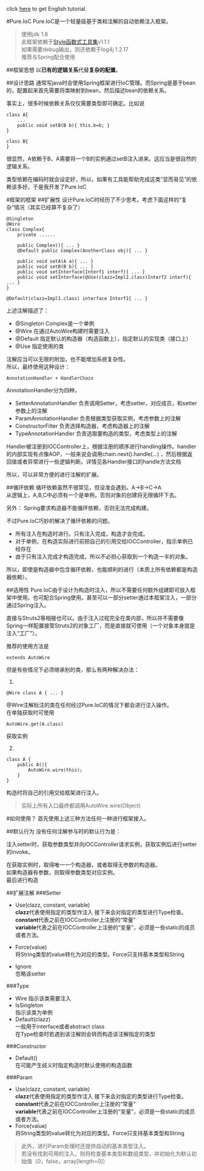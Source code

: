 click [here](https://github.com/wkgcass/Pure.IoC) to get English tutorial.

#Pure.IoC
Pure.IoC是一个轻量级基于类和注解的自动依赖注入框架。

>使用jdk 1.8  
>此框架依赖于[Style函数式工具集](https://github.com/wkgcass/Style/releases)v1.1.1  
>如果需要debug输出，则还依赖于log4j 1.2.17  
>推荐与Spring配合使用

##框架思想
以**已有的逻辑关系**代替**复杂的配置**。

##设计思路
通常写java时会使用Spring框架进行IoC管理。而Spring是基于bean的，配置起来首先需要将类映射到bean，然后描述bean的依赖关系。

事实上，很多时候依赖关系仅仅需要类型即可确定。比如说

	class A{
		...
		public void setB(B b){ this.b=b; }
	}
	
	class B{
	}

很显然，A依赖于B，A需要将一个B的实例通过setB注入进来。这应当是很自然的逻辑关系。

类型依赖在编码时就会设定好，所以，如果有工具能帮助完成这类“显而易见”的依赖该多好。于是我开发了Pure.IoC

#框架的框架
##扩展性
设计Pure.IoC时经历了不少思考。考虑下面这样的“复杂”情况（其实已经算不复杂了）

	@Singleton
	@Wire
	class Complex{
		private ......
		
		public Complex(){ ... }
		@Default public Complex(AnotherClass obj){ ... }
		
		public void setA(A a){ ... }
		public void setB(B b){ ... }	
		public void setInterface(Interf1 interf){ ... }
		public void setInterface(@Use(clazz=Impl2.class)Interf2 interf){ ... }
	}
	
	@Default(clazz=Impl1.class) interface Interf1{ ... }
	
上述注解描述了：

* @Singleton Complex是一个单例
* @Wire 在通过AutoWire构建时需要注入
* @Default 指定默认的构造器（构造函数上），指定默认的实现类（接口上）
* @Use 指定使用的类

注解应当可以无限的附加，也不能增加系统复杂性。  
所以，最终使用这种设计：

	AnnotationHandler + HandlerChain
AnnotationHandler分为四种，

* SetterAnnotationHandler 负责调用Setter，考虑setter，对应成员，和setter参数上的注解
* ParamAnnotationHandler 负责根据类型获取实例，考虑参数上的注解
* ConstructorFilter 负责选择构造器，考虑构造器上的注解
* TypeAnnotationHandler 负责选取要构造的类型，考虑类型上的注解

Handler被注册到IOCController上，根据注册的顺序进行handling操作。handler的内部实现有点像AOP，一般来说会调用chain.next().handle(...) ，然后根据返回值或者异常进行一些逻辑判断。详情见各Handler接口的handle方法文档

所以，可以非常方便的进行注解的扩展。

##循环依赖
循环依赖虽然不很常见，但没准会遇到。A->B->C->A  
从逻辑上，A,B,C中必须有一个是单例，否则对象的创建将无限循环下去。

另外：
Spring要求构造器不能循环依赖，否则无法完成构建。

不过Pure.IoC巧妙的解决了循环依赖的问题。

* 所有注入在构造时进行。只有注入完成，构造才会完成。
* 对于单例，在构造实际进行前把自己的引用交给IOCController，指示单例已经存在
* 由于只有注入完成才构造完成，所以不必担心获取到一个构造一半的对象。

所以，即使是构造器中包含循环依赖，也能顺利的进行（本质上所有依赖都是构造器依赖）。

##适用性
Pure.IoC由于设计为构造时注入，所以不需要任何额外组建即可放入框架中使用。也可配合Spring使用。甚至可以一部分setter通过本框架注入，一部分通过Spring注入。

直接与Struts2等相接也可以。由于注入过程完全在类内部，所以并不需要像Spring一样配置接管Struts2的对象工厂，而是直接就可使用（一个对象本身就是注入“工厂”）。

推荐的使用方法是

	extends AutoWire
	
但是有些情况下必须继承别的类，那么有两种解决办法：

1.

	@Wire class A { ... }
	
@Wire注解标注的类在任何经过Pure.IoC的情况下都会进行注入操作。  
在单独获取时可使用
	
	AutoWire.get(A.class)

获取实例

2.

	class A {
		public A(){
			AutoWire.wire(this);
		}
	}
	
构造时将自己的引用交给框架进行注入。

>实际上所有入口最终都调用AutoWire.wire(Object)

#如何使用？
首先使用上述三种方法任何一种进行框架接入。

##默认行为
没有任何注解参与时的默认行为是：

注入setter时，获取参数类型并向IOCController请求实例，获取实例后进行setter的invoke。

在获取实例时，取得唯一一个构造器，或者取得无参数的构造器。  
如果构造器有参数，则取得参数类型对应实例。  
最后进行构造

##扩展注解
###Setter

* Use(clazz, constant, variable)  
	**clazz**代表使用指定的类型作注入 接下来会对指定的类型进行Type检查。  
	**constant**代表之前在IOCController上注册的“常量”  
	**variable**代表之前在IOCController上注册的“变量”，必须是一些static的成员或者方法。

* Force(value)  
	将String类型的value转化为对应的类型。Force只支持基本类型和String
* Ignore  
	忽略该setter

###Type

* Wire
	指示该类需要注入
* IsSingleton  
	指示该类为单例
* Default(clazz)  
	一般用于interface或者abstract class  
	在Type检查时若遇到该注解则会转而构造该注解指定的类型

###Constructor

* Default()  
	在可能产生歧义时指定构造时默认使用的构造函数
	
###Param

* Use(clazz, constant, variable)  
	**clazz**代表使用指定的类型作注入 接下来会对指定的类型进行Type检查。  
	**constant**代表之前在IOCController上注册的“常量”  
	**variable**代表之前在IOCController上注册的“变量”，必须是一些static的成员或者方法。
* Force(value)  
	将String类型的value转化为对应的类型。Force只支持基本类型和String
	
>此外，进行Param处理时还提供自动的基本类型注入。  
>若没有找到可用的注入，则将检查基本类型和数组类型，并初始化为默认初始值（0，false，array[length=0]）